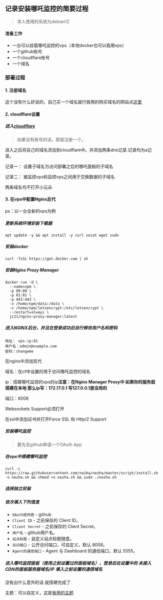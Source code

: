 ## 记录安装哪吒监控的简要过程

>  本人使用的系统为debian12

#### 准备工作

* 一台可以挂载哪吒监控的vps（本地docker也可以我用vps）
* 一个github账号
* 一个cloudflare账号
* 一个域名

### 部署过程

#### 1. 注册域名

这个没有什么好说的，自己买一个域名就行我用的购买域名的网站点[这里](https://namesilo.com)

#### 2. cloudflare设置

##### 进入[cloudflare](https://cloudflare.com)

>  如果没有账号的话，那就注册一个。

进入之后将自己的域名添加到cloudflare中。并添加两条dns记录.记录均为a记录。

记录一：    设置子域名为访问部署之后的哪吒面板的子域名

记录二：    被监控vps和监控vps之间用于交换数据的子域名

两条域名均不打开小云朵

#### 3. 在vps中配置Nginx反代

ps：以一台全新的vps为例

##### 更新系统环境安装下载器

```
apt update -y && apt install -y curl socat wget sudo
```

##### 安装docker

```
curl -fsSL https://get.docker.com | sh
```

##### 安装Nginx Proxy Manager

```
docker run -d \
  --name=npm \
  -p 80:80 \
  -p 81:81 \
  -p 443:443 \
  -v /home/npm/data:/data \
  -v /home/npm/letsencrypt:/etc/letsencrypt \
  --restart=always \
  jc21/nginx-proxy-manager:latest
```

##### 进入NGINX后台，并且在登录成功后自行修改用户名和密码

```
地址： vps-ip:81
用户名：admin@example.com
密码：changeme
```

在nginx中添加反代 

域名：在cf中设置的用于访问哪吒监控的域名

ip：搭建哪吒监控的vps的ip**注意：在Nginx Manager Proxy中 如果你的服务就搭建在本地 那么ip写：172.17.0.1 写127.0.0.1是没用的**

端口：8008

Websockets Support必须打开

在ssl中添加证书并打开Force SSL 和 Http/2 Support



##### 安装哪吒监控

> 要先去github申请一个OAuth App

##### 在vps中搭建哪吒监控

```
curl -L https://raw.githubusercontent.com/naiba/nezha/master/script/install.sh -o nezha.sh && chmod +x nezha.sh && sudo ./nezha.sh
```

##### 选择独立安装

##### 依次填入下列信息

- `OAuth提供商` - github 
- `Client ID` - 之前保存的 Client ID。
- `Client Secret` - 之前保存的 Client Secret。
- `用户名` - github用户名。
- `站点标题` - 自定义站点标题随意。
- `访问端口` - 公开访问端口，可自定义，默认 8008。
- `Agent的通信端口` - Agent 与 Dashboard 的通信端口，默认 5555。

##### 进入哪吒监控面板（使用之前设置过的面板域名），登录后在设置中的      **未接入CDN的面板服务器域名/IP**     填入之前设置的通信域名

没有出什么意外的话   就搭建完成了



主题：可以自定义，这是[我用的主题](https://raw.githubusercontent.com/pawnEkko/OSselfSup/main/%E5%93%AA%E5%90%92%E7%9B%91%E6%8E%A7.js)

